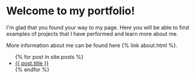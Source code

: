 # Welcome to my portfolio! 

I'm glad that you found your way to my page. Here you will be able to find examples of projects that I have performed and learn more about me.

More information about me can be found here {% link about.html %}.

<ul>
  {% for post in site.posts %}
    <li>
      <a href="{{ post.url }}">{{ post.title }}</a>
    </li>
  {% endfor %}
</ul>

